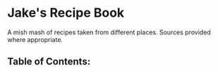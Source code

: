 # Jake's Recipe Book

A mish mash of recipes taken from different places. Sources provided where appropriate.

## Table of Contents:

